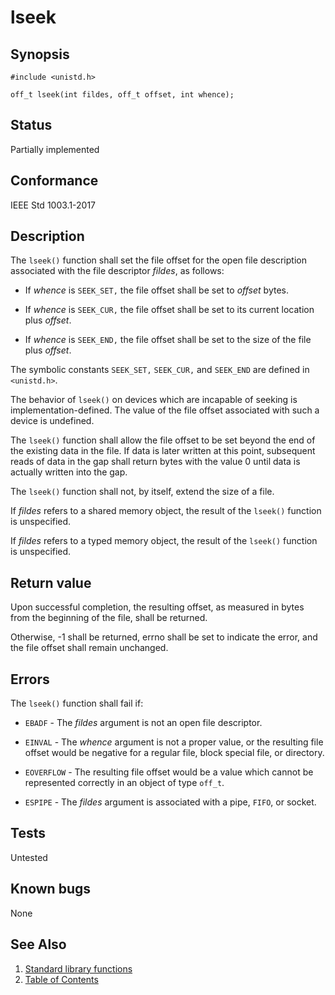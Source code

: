# lseek

## Synopsis

`#include <unistd.h>`

`off_t lseek(int fildes, off_t offset, int whence);`

## Status

Partially implemented

## Conformance

IEEE Std 1003.1-2017

## Description

The `lseek()` function shall set the file offset for the open file description associated with the file descriptor
_fildes_, as follows:

* If _whence_ is `SEEK_SET,` the file offset shall be set to _offset_ bytes.

* If _whence_ is `SEEK_CUR,` the file offset shall be set to its current location plus _offset_.

* If _whence_ is `SEEK_END,` the file offset shall be set to the size of the file plus _offset_.

The symbolic constants `SEEK_SET,` `SEEK_CUR,` and `SEEK_END` are defined in `<unistd.h>`.

The behavior of `lseek()` on devices which are incapable of seeking is implementation-defined. The value of the file
offset associated with such a device is undefined.

The `lseek()` function shall allow the file offset to be set beyond the end of the existing data in the file. If data
is later written at this point, subsequent reads of data in the gap shall return bytes with the value 0 until data is
actually written into the gap.

The `lseek()` function shall not, by itself, extend the size of a file.

If _fildes_ refers to a shared memory object, the result of the `lseek()` function is unspecified.

If _fildes_ refers to a typed memory object, the result of the `lseek()` function is unspecified.

## Return value

Upon successful completion, the resulting offset, as measured in bytes from the beginning of the
file, shall be returned.

Otherwise, -1 shall be returned, errno shall be set to indicate the error, and the file offset shall remain unchanged.

## Errors

The `lseek()` function shall fail if:

* `EBADF` - The _fildes_ argument is not an open file descriptor.

* `EINVAL` - The _whence_ argument is not a proper value, or the resulting file offset would be negative for a regular
 file, block special file, or directory.

* `EOVERFLOW` - The resulting file offset would be a value which cannot be represented correctly in an object of type
 `off_t`.

* `ESPIPE` - The _fildes_ argument is associated with a pipe, `FIFO`, or socket.

## Tests

Untested

## Known bugs

None

## See Also

1. [Standard library functions](../README.md)
2. [Table of Contents](../../../README.md)
